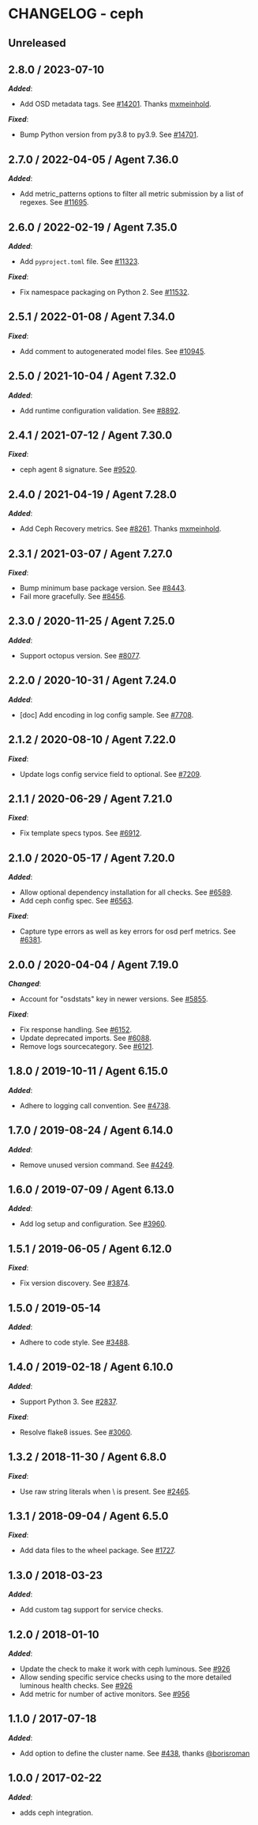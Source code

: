 # CHANGELOG - ceph

## Unreleased

## 2.8.0 / 2023-07-10

***Added***:

* Add OSD metadata tags. See [#14201](https://github.com/DataDog/integrations-core/pull/14201). Thanks [mxmeinhold](https://github.com/mxmeinhold).

***Fixed***:

* Bump Python version from py3.8 to py3.9. See [#14701](https://github.com/DataDog/integrations-core/pull/14701).

## 2.7.0 / 2022-04-05 / Agent 7.36.0

***Added***:

* Add metric_patterns options to filter all metric submission by a list of regexes. See [#11695](https://github.com/DataDog/integrations-core/pull/11695).

## 2.6.0 / 2022-02-19 / Agent 7.35.0

***Added***:

* Add `pyproject.toml` file. See [#11323](https://github.com/DataDog/integrations-core/pull/11323).

***Fixed***:

* Fix namespace packaging on Python 2. See [#11532](https://github.com/DataDog/integrations-core/pull/11532).

## 2.5.1 / 2022-01-08 / Agent 7.34.0

***Fixed***:

* Add comment to autogenerated model files. See [#10945](https://github.com/DataDog/integrations-core/pull/10945).

## 2.5.0 / 2021-10-04 / Agent 7.32.0

***Added***:

* Add runtime configuration validation. See [#8892](https://github.com/DataDog/integrations-core/pull/8892).

## 2.4.1 / 2021-07-12 / Agent 7.30.0

***Fixed***:

* ceph agent 8 signature. See [#9520](https://github.com/DataDog/integrations-core/pull/9520).

## 2.4.0 / 2021-04-19 / Agent 7.28.0

***Added***:

* Add Ceph Recovery metrics. See [#8261](https://github.com/DataDog/integrations-core/pull/8261). Thanks [mxmeinhold](https://github.com/mxmeinhold).

## 2.3.1 / 2021-03-07 / Agent 7.27.0

***Fixed***:

* Bump minimum base package version. See [#8443](https://github.com/DataDog/integrations-core/pull/8443).
* Fail more gracefully. See [#8456](https://github.com/DataDog/integrations-core/pull/8456).

## 2.3.0 / 2020-11-25 / Agent 7.25.0

***Added***:

* Support octopus version. See [#8077](https://github.com/DataDog/integrations-core/pull/8077).

## 2.2.0 / 2020-10-31 / Agent 7.24.0

***Added***:

* [doc] Add encoding in log config sample. See [#7708](https://github.com/DataDog/integrations-core/pull/7708).

## 2.1.2 / 2020-08-10 / Agent 7.22.0

***Fixed***:

* Update logs config service field to optional. See [#7209](https://github.com/DataDog/integrations-core/pull/7209).

## 2.1.1 / 2020-06-29 / Agent 7.21.0

***Fixed***:

* Fix template specs typos. See [#6912](https://github.com/DataDog/integrations-core/pull/6912).

## 2.1.0 / 2020-05-17 / Agent 7.20.0

***Added***:

* Allow optional dependency installation for all checks. See [#6589](https://github.com/DataDog/integrations-core/pull/6589).
* Add ceph config spec. See [#6563](https://github.com/DataDog/integrations-core/pull/6563).

***Fixed***:

* Capture type errors as well as key errors for osd perf metrics. See [#6381](https://github.com/DataDog/integrations-core/pull/6381).

## 2.0.0 / 2020-04-04 / Agent 7.19.0

***Changed***:

* Account for "osdstats" key in newer versions. See [#5855](https://github.com/DataDog/integrations-core/pull/5855).

***Fixed***:

* Fix response handling. See [#6152](https://github.com/DataDog/integrations-core/pull/6152).
* Update deprecated imports. See [#6088](https://github.com/DataDog/integrations-core/pull/6088).
* Remove logs sourcecategory. See [#6121](https://github.com/DataDog/integrations-core/pull/6121).

## 1.8.0 / 2019-10-11 / Agent 6.15.0

***Added***:

* Adhere to logging call convention. See [#4738](https://github.com/DataDog/integrations-core/pull/4738).

## 1.7.0 / 2019-08-24 / Agent 6.14.0

***Added***:

* Remove unused version command. See [#4249](https://github.com/DataDog/integrations-core/pull/4249).

## 1.6.0 / 2019-07-09 / Agent 6.13.0

***Added***:

* Add log setup and configuration. See [#3960](https://github.com/DataDog/integrations-core/pull/3960).

## 1.5.1 / 2019-06-05 / Agent 6.12.0

***Fixed***:

* Fix version discovery. See [#3874](https://github.com/DataDog/integrations-core/pull/3874).

## 1.5.0 / 2019-05-14

***Added***:

* Adhere to code style. See [#3488](https://github.com/DataDog/integrations-core/pull/3488).

## 1.4.0 / 2019-02-18 / Agent 6.10.0

***Added***:

* Support Python 3. See [#2837](https://github.com/DataDog/integrations-core/pull/2837).

***Fixed***:

* Resolve flake8 issues. See [#3060](https://github.com/DataDog/integrations-core/pull/3060).

## 1.3.2 / 2018-11-30 / Agent 6.8.0

***Fixed***:

* Use raw string literals when \ is present. See [#2465](https://github.com/DataDog/integrations-core/pull/2465).

## 1.3.1 / 2018-09-04 / Agent 6.5.0

***Fixed***:

* Add data files to the wheel package. See [#1727](https://github.com/DataDog/integrations-core/pull/1727).

## 1.3.0 / 2018-03-23

***Added***:

* Add custom tag support for service checks.

## 1.2.0 / 2018-01-10

***Added***:

* Update the check to make it work with ceph luminous. See [#926](https://github.com/DataDog/integrations-core/issues/926)
* Allow sending specific service checks using to the more detailed luminous health checks. See [#926](https://github.com/DataDog/integrations-core/issues/926)
* Add metric for number of active monitors. See [#956](https://github.com/DataDog/integrations-core/pull/956)

## 1.1.0 / 2017-07-18

***Added***:

* Add option to define the cluster name. See [#438](https://github.com/DataDog/integrations-core/issues/438), thanks [@borisroman](https://github.com/borisroman)

## 1.0.0 / 2017-02-22

***Added***:

* adds ceph integration.
